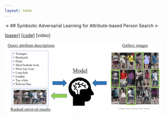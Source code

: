 ```yaml
---
layout: none
---
```


-> ## Symbiotic Adversarial Learning for Attribute-based Person Search <-

[[paper]](https://arxiv.org/abs/2007.09609) [[code]](https://github.com/ycao5602/SAL) [video]

<p align="center">
  <img src="imgs/problem.png" alt="problem setting" width="600">
</p>



